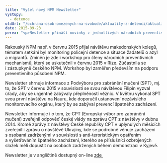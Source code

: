 ```yaml
---
title: "Vyšel nový NPM Newsletter"
vystupy:
  - detence
oldUrl: "/ochrana-osob-omezenych-na-svobode/aktuality-z-detenci/aktuality-z-detenci-2015/vysel-novy-npm-newsletter/"
date: 2015-09-23
perex: "<p>Nesletter přináší novinky z jednotlivých národních preventivních mechanismů (NPM), mezinárodních organizací angažujících se na poli prevence špatného zacházení či přehled nejnovějších rozsudků Evropského soudu pro lidská práva týkajících se zákazu špatného zacházení.</p>"
---
```


<!-- imported from the old website -->

<p>Rakouský NPM např. v červnu 2015 přijal návštěvu makedonských kolegů, tématem setkání byl monitoring policejní detence a situace žadatelů o azyl a migrantů. Zmíněn je zde i workshop pro členy národních preventivních mechanismů, který se uskutečnil v červnu 2015 v Rize. Zúčastnila se i zástupkyně českého NPM. Workshop byl zaměřen především na podporu preventivního působení NPM.</p><p>Newsletter shrnuje informace z Podvýboru pro zabránění mučení (SPT), mj. to, že SPT v červnu 2015 v souvislosti se svou návštěvou Filipín vyzval úřady, aby se urgentně zabývaly přeplněností věznic. V květnu vykonal SPT svou první návštěvu na Nauru, kde doporučil ustanovení nezávislého monitorovacího orgánu, který by se zabýval prevencí špatného zacházení.</p><p>Newsletter informuje i o tom, že CPT (Evropský výbor pro zabránění mučení) zveřejnil odpověď české vlády na zprávu CPT z návštěvy v dubnu 2014. Kromě zprávy z návštěvy České republiky CPT v uplynulých měsících zveřejnil i zprávu o návštěvě Ukrajiny, kde se podrobně věnuje zacházení s osobami zadrženými v souvislosti s anti-teroristickým opatřením a vyšetřováním špatného zacházení, kterého se příslušníci ozbrojených složek měli dopustit na osobách zadržených během demonstrací v Kyjevě.</p>Newsletter je v angličtině dostupný on-line <a title="Otevření do nového okna" href="http://www.coe.int/t/dgi/hr-natimplement/Source/npm_newsletter/npm_newsletter_no63-67.pdf" target="_blank">zde </a> 
